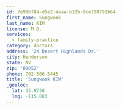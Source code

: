 ```yaml
---
id: 7e99bf84-d5e2-4aaa-b32b-8ce750791b64
first_name: Sungwook
last_name: KIM
license: M.D.
services:
  - family-practice
category: doctors
address: '24 Desert Highlands Dr.'
city: Henderson
state: NV
zip: '89052'
phone: 702-566-5445
title: 'Sungwook KIM'
_geoloc:
  lat: 35.9738
  lng: -115.083
---
```

